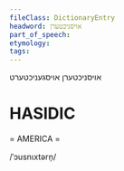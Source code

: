 ```yaml
---
fileClass: DictionaryEntry
headword: אויסניכטערן
part_of_speech: 
etymology: 
tags: 
---
```

אויסניכטערן
אויסגעניכטערט

HASIDIC
=======
= AMERICA = 

/ˈɔusnɩxtərn̩/